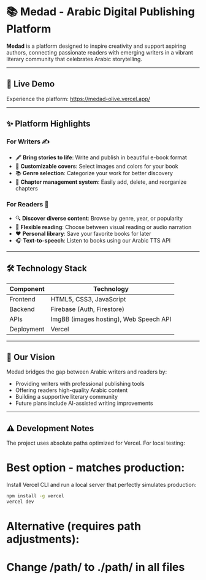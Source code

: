 # 📚 Medad - Arabic Digital Publishing Platform  

**Medad** is a platform designed to inspire creativity and support aspiring authors, connecting passionate readers with emerging writers in a vibrant literary community that celebrates Arabic storytelling.

---

## 🎯 Live Demo  
Experience the platform: https://medad-olive.vercel.app/ 

---

## ✨ Platform Highlights  

### For Writers ✍️  
- 🖋️ **Bring stories to life**: Write and publish in beautiful e-book format  
- 🎨 **Customizable covers**: Select images and colors for your book  
- 📚 **Genre selection**: Categorize your work for better discovery  
- 📂 **Chapter management system**: Easily add, delete, and reorganize chapters
  
### For Readers 📖  
- 🔍 **Discover diverse content**: Browse by genre, year, or popularity  
- 📖 **Flexible reading**: Choose between visual reading or audio narration  
- ❤️ **Personal library**: Save your favorite books for later  
- 🎧 **Text-to-speech**: Listen to books using our Arabic TTS API  

---

## 🛠 Technology Stack  

| Component       | Technology                         |
|-----------------|----------------------------------|
| Frontend        | HTML5, CSS3, JavaScript           |
| Backend         | Firebase (Auth, Firestore)        |
| APIs            | ImgBB (images hosting), Web Speech API       |
| Deployment      | Vercel                           |

---

## 🌟 Our Vision  
Medad bridges the gap between Arabic writers and readers by:  
- Providing writers with professional publishing tools  
- Offering readers high-quality Arabic content  
- Building a supportive literary community  
- Future plans include AI-assisted writing improvements  

---

## ⚠️ Development Notes  
The project uses absolute paths optimized for Vercel. For local testing:

# Best option - matches production:
Install Vercel CLI and run a local server that perfectly simulates production:

```bash
npm install -g vercel
vercel dev
```

# Alternative (requires path adjustments):
# Change /path/ to ./path/ in all files
